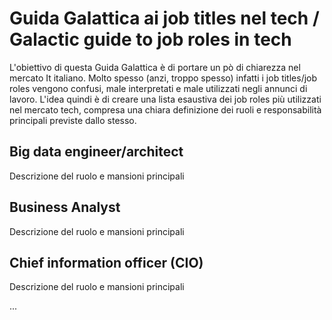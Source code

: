 # Guida Galattica ai job titles nel tech / Galactic guide to job roles in tech

L'obiettivo di questa Guida Galattica è di portare un pò di chiarezza nel mercato It italiano. 
Molto spesso (anzi, troppo spesso) infatti i job titles/job roles vengono confusi, male interpretati e male utilizzati negli annunci di lavoro.
L'idea quindi è di creare una lista esaustiva dei job roles più utilizzati nel mercato tech, compresa una chiara definizione dei ruoli e responsabilità principali previste dallo stesso.

## Big data engineer/architect
Descrizione del ruolo e mansioni principali

## Business Analyst
Descrizione del ruolo e mansioni principali

## Chief information officer (CIO)
Descrizione del ruolo e mansioni principali

...